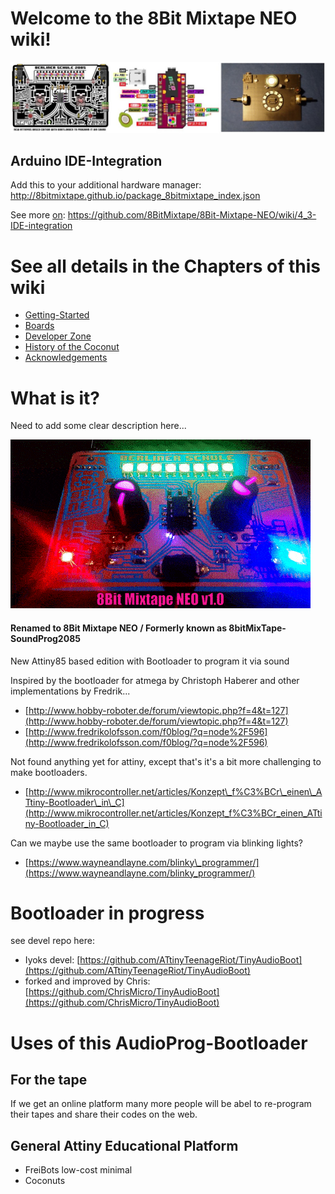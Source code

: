 # Welcome to the 8Bit Mixtape NEO wiki!

![](https://github.com/8BitMixtape/8Bit-Mixtape-NEO/raw/master/boards/NEO_overview_boards.jpg)

## Arduino IDE-Integration

Add this to your additional hardware manager: http://8bitmixtape.github.io/package_8bitmixtape_index.json

See more [on](http://hackteria.org/wiki/G%C3%A4r_L%C3%A4mpli#diy-CAD_.7C_A_Creative_PCB_design_tool_for_Children-direct-to-manufacturing):  https://github.com/8BitMixtape/8Bit-Mixtape-NEO/wiki/4_3-IDE-integration

# See all details in the Chapters of this wiki

* [Getting-Started](1-Getting-Started)
* [Boards](2-Boards)
* [Developer Zone](4-Developer-Zone)
* [History of the Coconut](5-History-of-the-Coconut)
* [Acknowledgements](X-Acknowledgements)

# What is it?

Need to add some clear description here...

![Working v10_taipei](https://github.com/8BitMixtape/8Bit-Mixtape-NEO/raw/master/boards/images_schematics/8Bit-Mixtape_NEO_v10_giphy.gif)

#### Renamed to 8Bit Mixtape NEO / Formerly known as 8bitMixTape-SoundProg2085

New Attiny85 based edition with Bootloader to program it via sound

Inspired by the bootloader for atmega by Christoph Haberer and other implementations by Fredrik...

* [http://www.hobby-roboter.de/forum/viewtopic.php?f=4&t=127](http://www.hobby-roboter.de/forum/viewtopic.php?f=4&t=127)
* [http://www.fredrikolofsson.com/f0blog/?q=node%2F596](http://www.fredrikolofsson.com/f0blog/?q=node%2F596)

Not found anything yet for attiny, except that's it's a bit more challenging to make bootloaders.

* [http://www.mikrocontroller.net/articles/Konzept\_f%C3%BCr\_einen\_ATtiny-Bootloader\_in\_C](http://www.mikrocontroller.net/articles/Konzept_f%C3%BCr_einen_ATtiny-Bootloader_in_C)

Can we maybe use the same bootloader to program via blinking lights?

* [https://www.wayneandlayne.com/blinky\_programmer/](https://www.wayneandlayne.com/blinky_programmer/)

# Bootloader in progress

see devel repo here:

* Iyoks devel: [https://github.com/ATtinyTeenageRiot/TinyAudioBoot](https://github.com/ATtinyTeenageRiot/TinyAudioBoot)
* forked and improved by Chris: [https://github.com/ChrisMicro/TinyAudioBoot](https://github.com/ChrisMicro/TinyAudioBoot)

# Uses of this AudioProg-Bootloader

## For the tape

If we get an online platform many more people will be abel to re-program their tapes and share their codes on the web.

## General Attiny Educational Platform

* FreiBots low-cost minimal
* Coconuts



